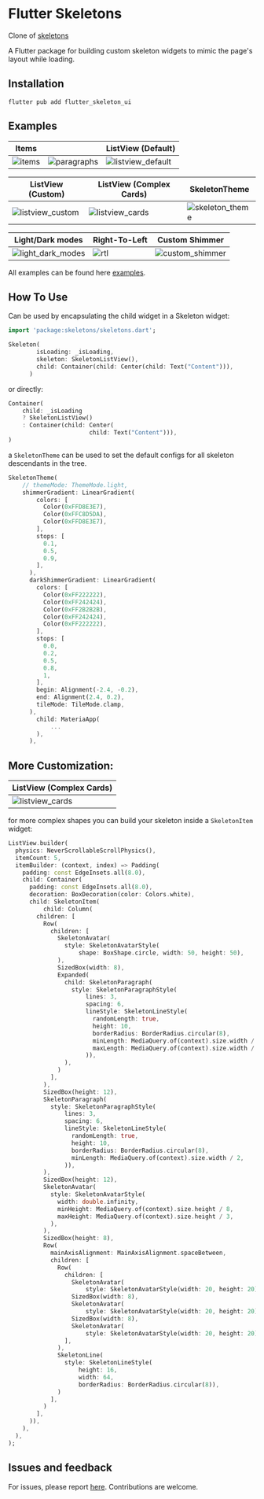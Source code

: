 # Flutter Skeletons

Clone of [skeletons](https://github.com/badjio/skeletons/)

A Flutter package for building custom skeleton widgets to mimic the page's layout while loading.

## Installation

```shell
flutter pub add flutter_skeleton_ui
```

## Examples

| Items                    |                                   | ListView (Default)                             |
| ------------------------ | --------------------------------- | ---------------------------------------------- |
| ![items](gifs/items.gif) | ![paragraphs](gifs/paragraph.gif) | ![listview_default](gifs/listview_default.gif) |

| ListView (Custom)                            | ListView (Complex Cards)                  | SkeletonTheme                              |
| -------------------------------------------- | ----------------------------------------- | ------------------------------------------ |
| ![listview_custom](gifs/listview_custom.gif) | ![listview_cards](gifs/cards_example.gif) | ![skeleton_theme](gifs/skeleton_theme.gif) |

| Light/Dark modes                               | Right-To-Left        | Custom Shimmer                             |
| ---------------------------------------------- | -------------------- | ------------------------------------------ |
| ![light_dark_modes](gifs/light_dark_modes.gif) | ![rtl](gifs/rtl.gif) | ![custom_shimmer](gifs/custom_shimmer.gif) |

All examples can be found here [examples](https://github.com/badjio/skeletons/tree/master/example/lib/examples).

## How To Use

Can be used by encapsulating the child widget in a Skeleton widget:

```dart
import 'package:skeletons/skeletons.dart';

Skeleton(
        isLoading: _isLoading,
        skeleton: SkeletonListView(),
        child: Container(child: Center(child: Text("Content"))),
      )
```

or directly:

```dart
Container(
    child: _isLoading
    ? SkeletonListView()
    : Container(child: Center(
                       child: Text("Content"))),
)

```

a `SkeletonTheme` can be used to set the default configs for all skeleton descendants in the tree.

```dart
SkeletonTheme(
    // themeMode: ThemeMode.light,
    shimmerGradient: LinearGradient(
        colors: [
          Color(0xFFD8E3E7),
          Color(0xFFC8D5DA),
          Color(0xFFD8E3E7),
        ],
        stops: [
          0.1,
          0.5,
          0.9,
        ],
      ),
      darkShimmerGradient: LinearGradient(
        colors: [
          Color(0xFF222222),
          Color(0xFF242424),
          Color(0xFF2B2B2B),
          Color(0xFF242424),
          Color(0xFF222222),
        ],
        stops: [
          0.0,
          0.2,
          0.5,
          0.8,
          1,
        ],
        begin: Alignment(-2.4, -0.2),
        end: Alignment(2.4, 0.2),
        tileMode: TileMode.clamp,
      ),
        child: MateriaApp(
            ...
        ),
      ),
```

## More Customization:

| ListView (Complex Cards)                  |
| ----------------------------------------- |
| ![listview_cards](gifs/cards_example.gif) |

for more complex shapes you can build your skeleton inside a `SkeletonItem` widget:

```dart
ListView.builder(
  physics: NeverScrollableScrollPhysics(),
  itemCount: 5,
  itemBuilder: (context, index) => Padding(
    padding: const EdgeInsets.all(8.0),
    child: Container(
      padding: const EdgeInsets.all(8.0),
      decoration: BoxDecoration(color: Colors.white),
      child: SkeletonItem(
          child: Column(
        children: [
          Row(
            children: [
              SkeletonAvatar(
                style: SkeletonAvatarStyle(
                    shape: BoxShape.circle, width: 50, height: 50),
              ),
              SizedBox(width: 8),
              Expanded(
                child: SkeletonParagraph(
                  style: SkeletonParagraphStyle(
                      lines: 3,
                      spacing: 6,
                      lineStyle: SkeletonLineStyle(
                        randomLength: true,
                        height: 10,
                        borderRadius: BorderRadius.circular(8),
                        minLength: MediaQuery.of(context).size.width / 6,
                        maxLength: MediaQuery.of(context).size.width / 3,
                      )),
                ),
              )
            ],
          ),
          SizedBox(height: 12),
          SkeletonParagraph(
            style: SkeletonParagraphStyle(
                lines: 3,
                spacing: 6,
                lineStyle: SkeletonLineStyle(
                  randomLength: true,
                  height: 10,
                  borderRadius: BorderRadius.circular(8),
                  minLength: MediaQuery.of(context).size.width / 2,
                )),
          ),
          SizedBox(height: 12),
          SkeletonAvatar(
            style: SkeletonAvatarStyle(
              width: double.infinity,
              minHeight: MediaQuery.of(context).size.height / 8,
              maxHeight: MediaQuery.of(context).size.height / 3,
            ),
          ),
          SizedBox(height: 8),
          Row(
            mainAxisAlignment: MainAxisAlignment.spaceBetween,
            children: [
              Row(
                children: [
                  SkeletonAvatar(
                      style: SkeletonAvatarStyle(width: 20, height: 20)),
                  SizedBox(width: 8),
                  SkeletonAvatar(
                      style: SkeletonAvatarStyle(width: 20, height: 20)),
                  SizedBox(width: 8),
                  SkeletonAvatar(
                      style: SkeletonAvatarStyle(width: 20, height: 20)),
                ],
              ),
              SkeletonLine(
                style: SkeletonLineStyle(
                    height: 16,
                    width: 64,
                    borderRadius: BorderRadius.circular(8)),
              )
            ],
          )
        ],
      )),
    ),
  ),
);
```

## Issues and feedback

For issues, please report [here](https://github.com/jordanliu/flutter_skeletons_ui/issues). Contributions are welcome.
